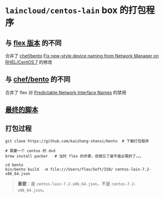 # `laincloud/centos-lain` box 的打包程序

## 与 [flex 版本](https://github.com/frostynova/bento) 的不同

合并了 [chef/bento](https://github.com/chef/bento) [Fix new-style device
naming from Network Manager on RHEL/CentOS
7](https://github.com/chef/bento/commit/d0c2e56fcc4ec81e152af6c5fbdf1f115f976e95) 的修改

## 与 [chef/bento](https://github.com/chef/bento) 的不同

合并了 flex 对 [Predictable Network Interface
Names](https://www.freedesktop.org/wiki/Software/systemd/PredictableNetworkInterfaceNames/) 的禁用

## [最终的脚本](https://github.com/kaizhang-shanxi/bento/blob/master/scripts/centos/cleanup-lain.sh)

## 打包过程

```
git clone https://github.com/kaizhang-shanxi/bento  # 下载打包程序

# 需要一个 centos 的 dvd
brew install packer   # 当时 flex 的步骤，但我忘了是不是必需的了。。。

cd bento
bin/bento build  -m file:///Users/flex/Soft/ISO/ centos-lain-7.2-x86_64.json
```

> **重要**：是 `centos-lain-7.2-x86_64.json`，不是 `centos-7.2-x86_64.json`。
